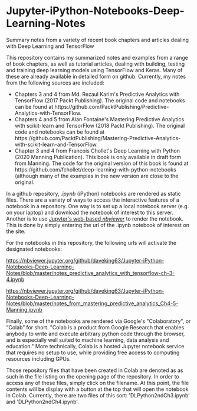 # Jupyter-iPython-Notebooks-Deep-Learning-Notes
Summary notes from a variety of recent book chapters and articles dealing with Deep Learning and TensorFlow

This repository contains my summarized notes and examples from a range of book chapters, as well as tutorial articles, dealing with building, testing and training deep learning models using TensorFlow and Keras. Many of these are already available in detailed form on github. Currently, my notes from the following sources are included:

<ul>
<li>Chapters 3 and 4 from Md. Rezaul Karim's Predictive Analytics with TensorFlow (2017 Packt Publishing). The original code and notebooks can be found at https://github.com/PacktPublishing/Predictive-Analytics-with-TensorFlow.</li>
<li>Chapters 4 and 5 from Alan Fontaine's Mastering Predictive Analytics with scikit-learn and TensorFlow (2018 Packt Publishing). The original code and notebooks can be found at https://github.com/PacktPublishing/Mastering-Predictive-Analytics-with-scikit-learn-and-TensorFlow.</li>
<li>Chapter 3 and 4 from Francois Chollet's Deep Learning with Python (2020 Manning Publication). This book is only available in draft form from Manning. The code for the original version of this book is found at https://github.com/fchollet/deep-learning-with-python-notebooks (although many of the examples in the new version are close to the original.</li>
</ul>

In a github repository, <i>.ipynb</i> (iPython) notebooks are rendered as static files. There are a variety of ways to access the interactive features of a notebook in a repository. One way is to set up a local notebook server (e.g. on your laptop) and download the notebook of interest to this server. Another is to use <a href="https://nbviewer.jupyter.org">Jupyter's web-based <i>nbviewer</i></a> to render the notebook. This is done by simply entering the url of the .ipynb notebook of interest on the site. 

For the notebooks in this repository, the following urls will activate the designated notebooks:

https://nbviewer.jupyter.org/github/daveking63/Jupyter-iPython-Notebooks-Deep-Learning-Notes/blob/master/notes_predictive_analytics_with_tensorflow-ch-3-4.ipynb

https://nbviewer.jupyter.org/github/daveking63/Jupyter-iPython-Notebooks-Deep-Learning-Notes/blob/master/notes_from_mastering_predictive_analytics_Ch4-5-Manning.ipynb

Finally, some of the notebooks are rendered via Google's "Colaboratory", or “Colab” for short. "Colab is a product from Google Research that enables anybody to write and execute arbitrary python code through the browser, and is especially well suited to machine learning, data analysis and education." More technically, Colab is a hosted Jupyter notebook service that requires no setup to use, while providing free access to computing resources including GPUs.

Those repository files that have been created in Colab are denoted as as such in the file listing on the opening page of the repository.  In order to access any of these files, simply click on the filename. At this point, the file contents will be display with a button at the top that will open the notebook in Colab. Currently, there are two files of this sort: 'DLPython2ndCh3.ipynb' and 'DLPython2ndCh4.ipynb'.
